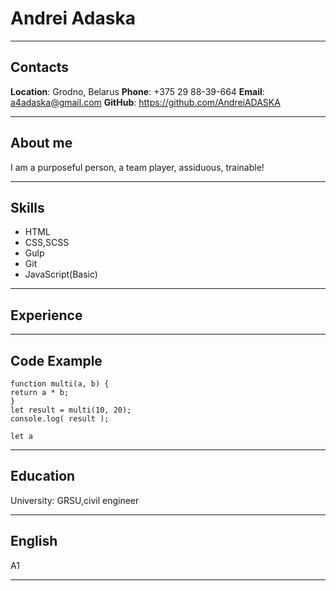 # Andrei Adaska

---

## Contacts

**Location**: Grodno, Belarus
**Phone**: +375 29 88-39-664
**Email**: a4adaska@gmail.com
**GitHub**: https://github.com/AndreiADASKA

---

## About me

I am a purposeful person, a team player, assiduous, trainable!

---

## Skills

- HTML
- CSS,SCSS
- Gulp
- Git
- JavaScript(Basic)

---

## Experience

---

## Code Example

```
function multi(a, b) {
return a * b;
}
let result = multi(10, 20);
console.log( result );

let a
```

---

## Education

University: GRSU,civil engineer

---

## English

A1

---
